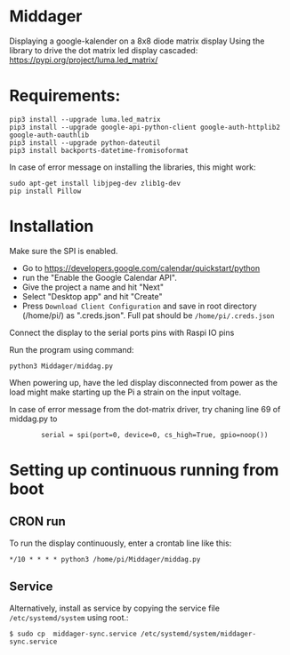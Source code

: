 # Middager
Displaying a google-kalender on a 8x8 diode matrix display
Using the library to drive the dot matrix led display cascaded:
https://pypi.org/project/luma.led_matrix/


# Requirements:
```
pip3 install --upgrade luma.led_matrix
pip3 install --upgrade google-api-python-client google-auth-httplib2 google-auth-oauthlib
pip3 install --upgrade python-dateutil
pip3 install backports-datetime-fromisoformat
```
In case of error message on installing the libraries, this might work:
```
sudo apt-get install libjpeg-dev zlib1g-dev
pip install Pillow
```

# Installation
Make sure the SPI is enabled.
- Go to https://developers.google.com/calendar/quickstart/python
- run the "Enable the Google Calendar API". 
- Give the project a name and hit "Next"
- Select "Desktop app" and hit "Create"
- Press `Download Client Configuration` and save in root directory (/home/pi/) as ".creds.json". Full pat should be `/home/pi/.creds.json`

Connect the display to the serial ports pins with Raspi IO pins

Run the program using command:
```
python3 Middager/middag.py
```
When powering up, have the led display disconnected from power as the load might make starting up the Pi a strain on the input voltage.

In case of error message from the dot-matrix driver, try chaning line 69 of middag.py to
```
        serial = spi(port=0, device=0, cs_high=True, gpio=noop())
```

# Setting up continuous running from boot
## CRON run
To run the display continuously, enter a crontab line like this:
```
*/10 * * * * python3 /home/pi/Middager/middag.py
```
## Service
Alternatively, install as service by copying the service file `/etc/systemd/system` using root.:
```
$ sudo cp  middager-sync.service /etc/systemd/system/middager-sync.service
```